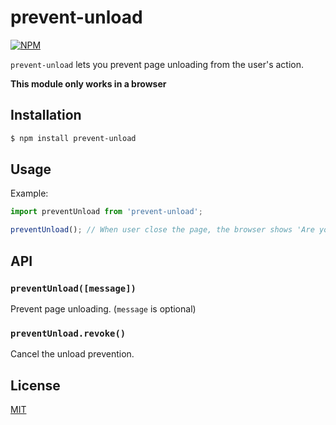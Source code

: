 # prevent-unload

[![NPM](https://nodei.co/npm/prevent-unload.png?downloads=true)](https://nodei.co/npm/prevent-unload/)

`prevent-unload` lets you prevent page unloading from the user's action.

**This module only works in a browser**

## Installation

```bash
$ npm install prevent-unload
```

## Usage

Example:

```javascript
import preventUnload from 'prevent-unload';

preventUnload(); // When user close the page, the browser shows 'Are you sure?' dialog box.
```

## API

### `preventUnload([message])`

Prevent page unloading. (`message` is optional)

### `preventUnload.revoke()`

Cancel the unload prevention.

## License

[MIT](http://preco.mit-license.org/)
